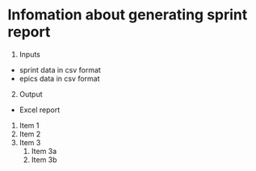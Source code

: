 # Infomation about generating sprint report
1. Inputs
  * sprint data in csv format
  * epics data in csv format
2. Output
  * Excel report

1. Item 1
1. Item 2
1. Item 3
   1. Item 3a
   1. Item 3b
